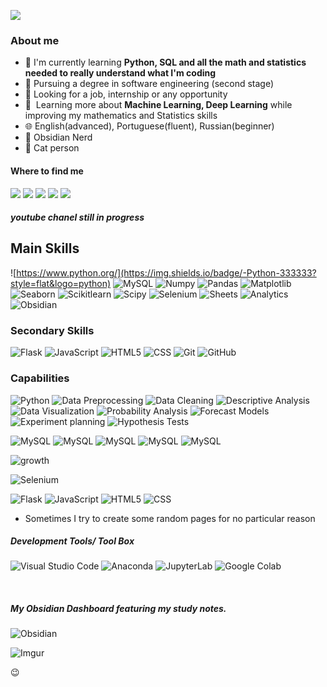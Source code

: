 ![](https://komarev.com/ghpvc/?username=valNonaka&color=006bed)

<h3>About me</h3>

- 🤔 I'm currently learning **Python, SQL and all the math and statistics needed to really understand what I'm coding** 
- 📖 Pursuing a degree in software engineering (second stage)
- 💼 Looking for a job, internship or any opportunity
- 🌱 &nbsp;Learning more about **Machine Learning, Deep Learning** while improving my mathematics and Statistics skills
- 🌐 English(advanced), Portuguese(fluent),  Russian(beginner)
- 🧠 Obsidian Nerd
- 🐾 Cat person

<h4>Where to find me</h4>
  <div> 
  <a href="https://www.linkedin.com/in/valdenir-nonaka-15711b260/" target="_blank"><img src="https://img.shields.io/badge/-LinkedIn-%230077B5?style=for-the-badge&logo=linkedin&logoColor=white" target="_blank"></a>  
  <a href="https://discord.gg/4xRtXWUR" target="_blank"><img src="https://img.shields.io/badge/Discord-7289DA?style=for-the-badge&logo=discord&logoColor=white" target="_blank"></a>
  <a href="https://www.youtube.com" target="_blank"><img src="https://img.shields.io/badge/YouTube-FF0000?style=for-the-badge&logo=youtube&logoColor=white" target="_blank"></a>
  <a href = "mailto:valdenirnonaka@gmail.com"><img src="https://img.shields.io/badge/-Gmail-%23333?style=for-the-badge&logo=gmail&logoColor=white" target="_blank"></a>
  <a href = "https://medium.com/@valdenirnonaka"><img src="https://img.shields.io/badge/-Medium-%23212121?style=for-the-badge&logo=medium&logoColor=white)](URL_DO_SEU_PERFIL_NO_MEDIUM"></a>
    <h5>youtube chanel still in progress</h5>
</div>

<h2>Main Skills</h2>

![https://www.python.org/](https://img.shields.io/badge/-Python-333333?style=flat&logo=python)
![MySQL](https://img.shields.io/badge/-MySQL-333333?style=flat&logo=mysql)
![Numpy](https://img.shields.io/badge/-numpy-333333?style=flat&logo=numpy)
![Pandas](https://img.shields.io/badge/-pandas-333333?style=flat&logo=pandas)
![Matplotlib](https://img.shields.io/badge/-Matplotlib-65baea?style=flat&logo=python)
![Seaborn](https://img.shields.io/badge/-Seaborn-65baea?style=flat&logo=python)
![Scikitlearn](https://img.shields.io/badge/-scikitlearn-333333?style=flat&logo=scikit-learn)
![Scipy](https://img.shields.io/badge/-scipy-333333?style=flat&logo=scipy)
![Selenium](https://img.shields.io/badge/-selenium-333333?style=flat&logo=selenium)
![Sheets](https://img.shields.io/badge/-sheets-333333?style=flat&logo=google)
![Analytics](https://img.shields.io/badge/-analytics-333333?style=flat&logo=google)
![Obsidian](https://img.shields.io/badge/-obsidian-333333?style=flat&logo=obsidian)

<h3>Secondary Skills</h3>

![Flask](https://img.shields.io/badge/-flask-333333?style=flat&logo=flask)
![JavaScript](https://img.shields.io/badge/-JavaScript-333333?style=flat&logo=javascript)
![HTML5](https://img.shields.io/badge/-HTML5-333333?style=flat&logo=HTML5)
![CSS](https://img.shields.io/badge/-CSS-333333?style=flat&logo=CSS3&logoColor=1572B6)
![Git](https://img.shields.io/badge/-Git-333333?style=flat&logo=git)
![GitHub](https://img.shields.io/badge/-GitHub-333333?style=flat&logo=github)



<h3>Capabilities</h3>

![Python](https://img.shields.io/badge/-Statistics_with_Python-333333?style=flat&logo=python)
![Data Preprocessing](https://img.shields.io/badge/-DataPreprocessing-333333?style=flat&logo=python)
![Data Cleaning](https://img.shields.io/badge/-Data_Cleaning-333333?style=flat&logo=python)
![Descriptive Analysis](https://img.shields.io/badge/-Descriptive_Analysis-333333?style=flat&logo=python)
![Data Visualization](https://img.shields.io/badge/-Data_Visualization-65baea?style=flat&logo=python)
![Probability Analysis](https://img.shields.io/badge/-Probability_Analysis-333333?style=flat&logo=python)
![Forecast Models](https://img.shields.io/badge/-Forecast_Models-333333?style=flat&logo=python)
![Experiment planning](https://img.shields.io/badge/-Experiment_planning-333333?style=flat&logo=python)
![Hypothesis Tests](https://img.shields.io/badge/-Hypothesis_Tests-333333?style=flat&logo=python)


![MySQL](https://img.shields.io/badge/-MySQL-333333?style=flat&logo=mysql)
![MySQL](https://img.shields.io/badge/-Data_Modeling-FDEEF7?style=flat&logo=mysql)
![MySQL](https://img.shields.io/badge/-Data_Querying-FDEEF7?style=flat&logo=mysql)
![MySQL](https://img.shields.io/badge/-Data_Modification-FDEEF7?style=flat&logo=mysql)
![MySQL](https://img.shields.io/badge/-Table_and_Database_Management-FDEEF7?style=flat&logo=mysql)

![growth](https://img.shields.io/badge/-%E2%9A%99%EF%B8%8F%20Growth%20Hacking%20-165DBB?style=flat&logo=logo=)

![Selenium](https://img.shields.io/badge/-Web_Automation-333333?style=flat&logo=selenium)

![Flask](https://img.shields.io/badge/-flask-333333?style=flat&logo=flask)
![JavaScript](https://img.shields.io/badge/-JavaScript-333333?style=flat&logo=javascript)
![HTML5](https://img.shields.io/badge/-HTML5-333333?style=flat&logo=HTML5)
![CSS](https://img.shields.io/badge/-CSS-333333?style=flat&logo=CSS3&logoColor=1572B6)
-  Sometimes I try to create some random pages for no particular reason

<h5>Development Tools/ Tool Box</h5>

![Visual Studio Code](https://img.shields.io/badge/-Visual%20Studio%20Code-333333?style=flat&logo=visual-studio-code&logoColor=007ACC)
![Anaconda](https://img.shields.io/badge/-anaconda-333333?style=flat&logo=anaconda)
![JupyterLab](https://img.shields.io/badge/-jupyterlab-333333?style=flat&logo=jupyter)
![Google Colab](https://img.shields.io/badge/-colab-333333?style=flat&logo=google-colab)

<br/>

<h5>My Obsidian Dashboard featuring my study notes.</h5>

![Obsidian](https://img.shields.io/badge/-obsidian-333333?style=flat&logo=obsidian)

![Imgur](https://i.imgur.com/fjEKSkZ.png)

😉

<!--<a href="https://www.instagram.com/nonaka.val/" target="_blank"><img src="https://img.shields.io/badge/-Instagram-%23E4405F?style=for-the-badge&logo=instagram&logoColor=white" target="_blank"></a> -->


